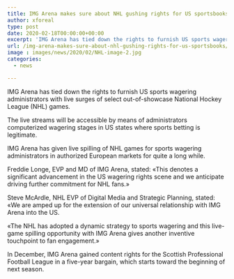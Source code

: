 ```yaml
---
title: IMG Arena makes sure about NHL gushing rights for US sportsbooks
author: xforeal 
type: post
date: 2020-02-18T00:00:00+00:00
excerpt: 'IMG Arena has tied down the rights to furnish US sports wagering administrators with live floods of select out-of-showcase National Hockey League (NHL) games '
url: /img-arena-makes-sure-about-nhl-gushing-rights-for-us-sportsbooks/
image : images/news/2020/02/NHL-image-2.jpg
categories:
  - news

---
```

<span style="font-weight: 400;">IMG Arena has tied down the rights to furnish US sports wagering administrators with live surges of select out-of-showcase National Hockey League (NHL) games. </span>

<span style="font-weight: 400;">The live streams will be accessible by means of administrators computerized wagering stages in US states where sports betting is legitimate. </span>

<span style="font-weight: 400;">IMG Arena has given live spilling of NHL games for sports wagering administrators in authorized European markets for quite a long while. </span>

<span style="font-weight: 400;">Freddie Longe, EVP and MD of IMG Arena, stated: &#171;This denotes a significant advancement in the US wagering rights scene and we anticipate driving further commitment for NHL fans.&#187; </span>

<span style="font-weight: 400;">Steve McArdle, NHL EVP of Digital Media and Strategic Planning, stated: &#171;We are amped up for the extension of our universal relationship with IMG Arena into the US. </span>

<span style="font-weight: 400;">&#171;The NHL has adopted a dynamic strategy to sports wagering and this live-game spilling opportunity with IMG Arena gives another inventive touchpoint to fan engagement.&#187; </span>

<span style="font-weight: 400;">In December, IMG Arena gained content rights for the Scottish Professional Football League in a five-year bargain, which starts toward the beginning of next season. </span>